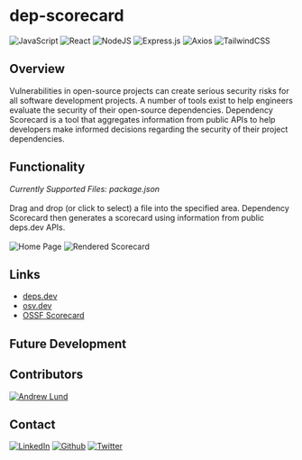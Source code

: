 # dep-scorecard
![JavaScript](https://img.shields.io/badge/javascript-%23323330.svg?style=for-the-badge&logo=javascript&logoColor=%23F7DF1E)
![React](https://img.shields.io/badge/react-%2320232a.svg?style=for-the-badge&logo=react&logoColor=%2361DAFB)
![NodeJS](https://img.shields.io/badge/node.js-6DA55F?style=for-the-badge&logo=node.js&logoColor=white)
![Express.js](https://img.shields.io/badge/express.js-%23404d59.svg?style=for-the-badge&logo=express&logoColor=%2361DAFB)
![Axios](https://img.shields.io/badge/-Axios-671ddf?logo=axios&amp;logoColor=black&amp;style=for-the-badge)
![TailwindCSS](https://img.shields.io/badge/tailwindcss-%2306B6D4?style=for-the-badge&logo=tailwindcss&logoColor=white)


## Overview
Vulnerabilities in open-source projects can create serious security risks for all software development projects. A number of tools exist to help engineers evaluate the security of their open-source dependencies. Dependency Scorecard is a tool that aggregates information from public APIs to help developers make informed decisions regarding the security of their project dependencies.

## Functionality
*Currently Supported Files: package.json* <br><br>
Drag and drop (or click to select) a file into the specified area. Dependency Scorecard then generates a scorecard using information from public deps.dev APIs. <br><br>
![Home Page](https://github.com/lundas/dep-scorecard/assets/26886397/578737d7-8b2c-401b-a620-55b2b62f0e26)
![Rendered Scorecard](https://github.com/lundas/dep-scorecard/assets/26886397/62a245a0-8bb3-4516-9325-690156f99013)

## Links
- [deps.dev](https://deps.dev/)
- [osv.dev](https://osv.dev/)
- [OSSF Scorecard](https://github.com/ossf/scorecard)

## Future Development

## Contributors
[![Andrew Lund](https://contrib.rocks/image?repo=lundas/dep-scorecard)](https://github.com/lundas/dep-scorecard/graphs/contributors)

## Contact
[![LinkedIn](https://img.shields.io/badge/Andrew%20Lund-%230A66C2?style=for-the-badge&logo=linkedin&logoColor=white)](https://www.linkedin.com/in/andrewslund/)
[![Github](https://img.shields.io/badge/lundas-%23181717?style=for-the-badge&logo=github&logoColor=white)](https://www.github.com/lundas)
[![Twitter](https://img.shields.io/badge/%40lundas__-%23000000?style=for-the-badge&logo=x&logoColor=white)](https://www.twitter.com/lundas_)

